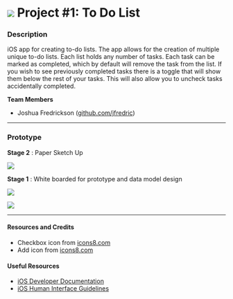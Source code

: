 # ![](https://ga-dash.s3.amazonaws.com/production/assets/logo-9f88ae6c9c3871690e33280fcf557f33.png) Project #1: To Do List


### Description

iOS app for creating to-do lists. The app allows for the creation of multiple unique to-do lists. Each list holds any number of tasks. Each task can be marked as completed, which by default will remove the task from the list. If you wish to see previously completed tasks there is a toggle that will show them below the rest of your tasks. This will also allow you to uncheck tasks accidentally completed.

**Team Members**
- Joshua Fredrickson ([github.com/jfredric](https://github.com/jfredric))

---

### Prototype

**Stage 2** : Paper Sketch Up

![](https://c1.staticflickr.com/5/4420/37096418150_fca18f7fcd_z.jpg)


**Stage 1** : White boarded for prototype and data model design

![](https://farm5.staticflickr.com/4369/37322677492_9a042ec35e_z.jpg)

![](https://farm5.staticflickr.com/4503/36683031703_b496bd579e_z.jpg)

---

#### Resources and Credits

* Checkbox icon from [icons8.com](https://icons8.com/icon/set/checkbox/ios7)
* Add icon from [icons8.com](https://icons8.com/icon/set/add/ios7)

#### Useful Resources

* [iOS Developer Documentation](https://developer.apple.com/library/ios/navigation/)
* [iOS Human Interface Guidelines](https://developer.apple.com/library/ios/documentation/UserExperience/Conceptual/MobileHIG/index.html?utm_source=twitterfeed&utm_medium=twitter)
